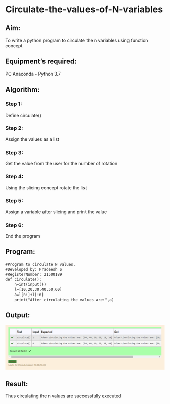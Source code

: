 # Circulate-the-values-of-N-variables
## Aim:
To write a python program to circulate the n variables using function concept
## Equipment’s required:
PC
Anaconda - Python 3.7
## Algorithm: 
### Step 1: 
Define circulate()
### Step 2: 
Assign the values as a list
### Step 3: 
Get the value from the user for the number of rotation
### Step 4: 
Using the slicing concept rotate the list
### Step 5: 
Assign a variable after slicing and print the value
### Step 6:
End the program
## Program:
```
#Program to circulate N values.
#Developed by: Pradeesh S
#RegisterNumber: 21500189
def circulate():
    n=int(input())
    l=[10,20,30,40,50,60]
    a=l[n:]+l[:n]
    print("After circulating the values are:",a)
```
## Output:
![](output.png)
## Result:
Thus circulating the n values are successfully executed